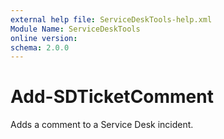 ```yaml
---
external help file: ServiceDeskTools-help.xml
Module Name: ServiceDeskTools
online version:
schema: 2.0.0
---
```


# Add-SDTicketComment

Adds a comment to a Service Desk incident.
